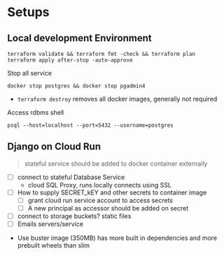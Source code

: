 # Setups

## Local development Environment

```
terraform validate && terraform fmt -check && terraform plan
terraform apply after-stop -auto-approve
```

Stop all service

```
docker stop postgres && docker stop pgadmin4
```

- `terraform destroy` removes all docker images, generally not required

Access rdbms shell

```
psql --host=localhost --port=5432 --username=postgres
```

## Django on Cloud Run

> stateful service should be added to docker container externally

- [ ] connect to stateful Database Service
  - cloud SQL Proxy, runs locally connects using SSL
- [ ] How to supply SECRET_kEY and other secrets to container image
  - [ ] grant cloud run service account to access secrets
  - [ ] A new principal as accessor should be added on secret
- [ ] connect to storage buckets? static files
- [ ] Emails servers/service

- Use buster image (350MB) has more built in dependencies and more prebuilt wheels than slim
